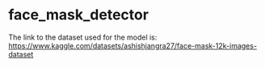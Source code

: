 # face_mask_detector
The link to the dataset used for the model is: https://www.kaggle.com/datasets/ashishjangra27/face-mask-12k-images-dataset
